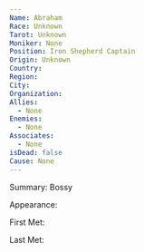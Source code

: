 ```yaml
---
Name: Abraham
Race: Unknown
Tarot: Unknown
Moniker: None
Position: Iron Shepherd Captain
Origin: Unknown
Country: 
Region: 
City: 
Organization: 
Allies:
  - None
Enemies:
  - None
Associates:
  - None
isDead: false
Cause: None
---
```

Summary:
Bossy

Appearance: 

First Met: 

Last Met: 